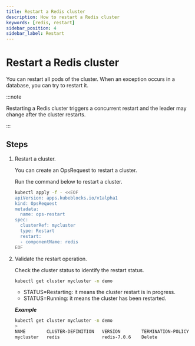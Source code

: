 ```yaml
---
title: Restart a Redis cluster
description: How to restart a Redis cluster
keywords: [redis, restart]
sidebar_position: 4
sidebar_label: Restart
---
```


# Restart a Redis cluster

You can restart all pods of the cluster. When an exception occurs in a database, you can try to restart it.

:::note

Restarting a Redis cluster triggers a concurrent restart and the leader may change after the cluster restarts.

:::

## Steps

1. Restart a cluster.

   You can create an OpsRequest to restart a cluster.
  
   Run the command below to restart a cluster.

   ```bash
   kubectl apply -f - <<EOF
   apiVersion: apps.kubeblocks.io/v1alpha1
   kind: OpsRequest
   metadata:
     name: ops-restart
   spec:
     clusterRef: mycluster
     type: Restart 
     restart:
     - componentName: redis
   EOF
   ```

2. Validate the restart operation.

   Check the cluster status to identify the restart status.

   ```bash
   kubectl get cluster mycluster -n demo
   ```

   - STATUS=Restarting: it means the cluster restart is in progress.
   - STATUS=Running: it means the cluster has been restarted.

   ***Example***

   ```bash
   kubectl get cluster mycluster -n demo
   >
   NAME        CLUSTER-DEFINITION   VERSION        TERMINATION-POLICY   STATUS    AGE
   mycluster   redis                redis-7.0.6    Delete               Running   4d18h
   ```
